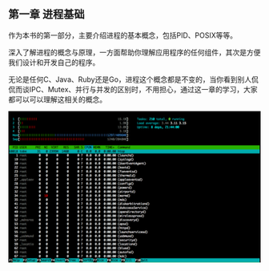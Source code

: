 
## 第一章 进程基础

作为本书的第一部分，主要介绍进程的基本概念，包括PID、POSIX等等。

深入了解进程的概念与原理，一方面帮助你理解应用程序的任何组件，其次是方便我们设计和开发自己的程序。

无论是任何C、Java、Ruby还是Go，进程这个概念都是不变的，当你看到别人侃侃而谈IPC、Mutex、并行与并发的区别时，不用担心，通过这一章的学习，大家都可以可以理解这相关的概念。

![](image/htop.png)
